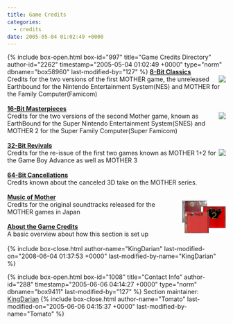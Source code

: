 ```yaml
---
title: Game Credits
categories:
  - credits
date: 2005-05-04 01:02:49 +0000
---
```

{% include box-open.html box-id="997" title="Game Credits Directory" author-id="2262" timestamp="2005-05-04 01:02:49 +0000" type="norm" dbname="box58960" last-modified-by="127" %}
<b><a href="nes.php">8-Bit Classics</a></b><BR />
<a href="nes.php"><img src="http - //starmen.net/credits/MotherGlobe.gif" align="right" border="0" /></a>
Credits for the two versions of the first MOTHER game, the unreleased Earthbound for the Nintendo Entertainment System(NES) and MOTHER for the Family Computer(Famicom)<BR /><BR />
<b><a href="snes.php">16-Bit Masterpieces</a></b><BR />
<a href="snes.php"><img src="http - //starmen.net/credits/Mother2Globe.gif" align="right" border="0" /></a>
Credits for the two versions of the second Mother game, known as EarthBound for the Super Nintendo Entertainment System(SNES) and MOTHER 2 for the Super Family Computer(Super Famicom)<BR /><BR />
<b><a href="gba.php">32-Bit Revivals</a></b><BR />
<img src="http - //starmen.net/credits/Mother12Globe.png" border="0" align="right" />
Credits for the re-issue of the first two games known as MOTHER 1+2 for the Game Boy Advance as well as MOTHER 3<BR /><BR />
<b><a href="n64.php">64-Bit Cancellations</a></b><BR />
Credits known about the canceled 3D take on the MOTHER series.<BR /><BR />
<b><a href="ost.php">Music of Mother</a></b><BR />
<a href="ost.php"><img src="musicofmother.png" align="right" border="0" /></a>
Credits for the original soundtracks released for the MOTHER games in Japan<BR /><BR />
<b><a href="about.php">About the Game Credits</a></b><BR />
A basic overview about how this section is set up<BR /><BR />
{% include box-close.html author-name="KingDarian" last-modified-on="2008-06-04 01:37:53 +0000" last-modified-by-name="KingDarian" %}

{% include box-open.html box-id="1008" title="Contact Info" author-id="288" timestamp="2005-06-06 04:14:27 +0000" type="norm" dbname="box9411" last-modified-by="127" %}
<table1 />
 Section maintainer:
<table2 />
 <a href="http://forum.starmen.net/?t=usrinfo&id=2262">KingDarian</a>
<table3 />
{% include box-close.html author-name="Tomato" last-modified-on="2005-06-06 04:15:37 +0000" last-modified-by-name="Tomato" %}
